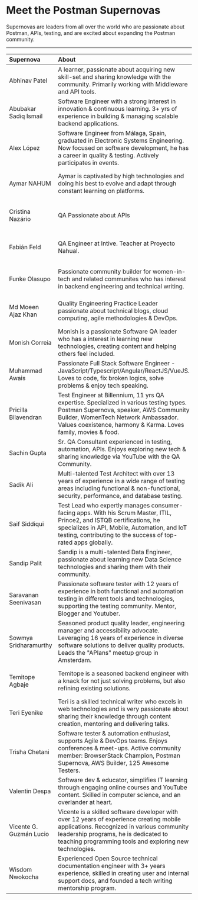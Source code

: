 # Meet the Postman Supernovas
Supernovas are leaders from all over the world who are passionate about Postman, APIs, testing, and are excited about expanding the Postman community.

---

| Supernova               | About                                                                                                                                                                                                                                       | Location                           | Links                                                                                                                                                                                                                                | Join Date      |
| :---                    | :---                                                                                                                                                                                                                                        | :----:                             | :----:                                                                                                                                                                                                                               | :----:         |
| Abhinav Patel           | A learner, passionate about acquiring new skill-set and sharing knowledge with the community. Primarily working with Middleware and API tools.                                                                                              | Bangalore, India                   | [Postman](https://www.postman.com/patelabhinav) <br> [Twitter](https://twitter.com/Patel2094Patel)                                                                                                                                   | September 2022 |
| Abubakar Sadiq Ismail   | Software Engineer with a strong interest in innovation & continuous learning. 3+ yrs of experience in building & managing scalable backend applications.                                                                                    | Yola, Nigeria                      | [Postman](https://www.postman.com/ismaelsadeeq) <br> [Twitter](https://twitter.com/sadeeq_ismaela) <br> [LinkedIn](https://www.linkedin.com/in/abubakharismail/) <br> [GitHub](github.com/ismaelsadeeq)                              | August 2022    |
| Alex López              | Software Engineer from Málaga, Spain, graduated in Electronic Systems Engineering. Now focused on software development, he has a career in quality & testing. Actively participates in events.                                              | Málaga, Spain                      | [Postman](https://www.postman.com/alopezari) <br> [Twitter](https://twitter.com/alopezari) <br> [LinkedIn](https://www.linkedin.com/in/alopezari/)                                                                                   | June 2021      |
| Aymar NAHUM             | Aymar is captivated by high technologies and doing his best to evolve and adapt through constant learning on platforms.                                                                                                                     | Canada                             | [Postman](https://www.postman.com/jecorde) <br> [Twitter](https://twitter.com/JeCorde) <br> [LinkedIn](https://www.linkedin.com/in/aymarnmyprofile/) <br> [GitHub](https://github.com/AymarN)                                        | December 2022  |
| Cristina Nazário        | QA Passionate about APIs                                                                                                                                                                                                                    | Rio de Janeiro, Brazil             | [Postman](https://www.postman.com/cmnazario) <br> [Twitter](https://twitter.com/cmnazariio) <br> [LinkedIn](https://www.linkedin.com/in/cristina-naz%C3%A1rio-15877567/) <br> [GitHub](https://github.com/crisnazario)               | March 2022     |
| Fabián Feld             | QA Engineer at Intive. Teacher at Proyecto Nahual.                                                                                                                                                                                          | Ciudad de Buenos Aires, Argentina  | [Postman](https://www.postman.com/naibafdlef) <br> [LinkedIn](https://www.linkedin.com/in/fabianfeld/)                                                                                                                               | June 2022      |
| Funke Olasupo           | Passionate community builder for women-in-tech and related communites who has interest in backend engineering and technical writing.                                                                                                        | Lagos, Nigeria                     | [Postman](https://www.postman.com/roxie-dev) <br> [Twitter](https://twitter.com/OlasupoFunke) <br> [LinkedIn](https://www.linkedin.com/in/olasupofunke/) <br> [GitHub](https://github.com/roxie-32)                                  | December 2022  |
| Md Moeen Ajaz Khan      | Quality Engineering Practice Leader passionate about technical blogs, cloud computing, agile methodologies & DevOps.                                                                                                                        | Noida, India                       | [Postman](https://www.postman.com/mdmoeenajazkhan1) <br> [Twitter](https://twitter.com/mdmoeenajazkhan) <br> [LinkedIn](https://www.linkedin.com/in/mdmoeenajazkhan/) <br> [GitHub](https://github.com/codewithmmak)                 | February 2023  |
| Monish Correia          | Monish is a passionate Software QA leader who has a interest in learning new technologies, creating content and helping others feel included.                                                                                               | Mumbai, India                      | [Postman](https://www.postman.com/monishcorreia) <br> [Twitter](https://twitter.com/CorreiaMonish) <br> [LinkedIn](https://www.linkedin.com/in/monishcorreia/) <br> [GitHub](https://github.com/monishcorreia)                       | August 2023    |
| Muhammad Awais          | Passionate Full Stack Software Engineer - JavaScript/Typescript/Angular/ReactJS/VueJS. Loves to code, fix broken logics, solve problems & enjoy tech speaking.                                                                              | Karachi, Pakistan                  | [Postman](https://www.postman.com/muhammadawaisshaikh) <br> [Twitter](https://twitter.com/developerorium) <br> [LinkedIn](https://www.linkedin.com/in/muhammadawaisshaikh/) <br> [GitHub](https://github.com/muhammadawaisshaikh)    | August 2021    |
| Pricilla Bilavendran    | Test Engineer at Billennium, 11 yrs QA expertise. Specialized in various testing types. Postman Supernova, speaker, AWS Community Builder, WomenTech Network Ambassador. Values coexistence, harmony & Karma. Loves family, movies & food.  | Kuala Lumpur, Malaysia             | [Postman](https://www.postman.com/bpricilla) <br> [Twitter](https://twitter.com/pricillabelwin) <br> [LinkedIn](https://www.linkedin.com/in/pricilla-bilavendran/) <br> [GitHub](https://github.com/Pricilla09)                      | May 2021       |
| Sachin Gupta            | Sr. QA Consultant experienced in testing, automation, APIs. Enjoys exploring new tech & sharing knowledge via YouTube with the QA Community.                                                                                                | Bangalore, India                   | [Postman](https://www.postman.com/sachingupta88) <br> [Twitter](https://twitter.com/SachinGuptaIT) <br> [LinkedIn](https://www.linkedin.com/in/sachinguptait/) <br> [GitHub](https://github.com/sachinguptait)                       | March 2023     |
| Sadik Ali               | Multi-talented Test Architect with over 13 years of experience in a wide range of testing areas including functional & non-functional, security, performance, and database testing.                                                         | Noida, India                       | [Postman](https://www.postman.com/sadikali01) <br> [Twitter](https://twitter.com/Sadikpbh) <br> [LinkedIn](https://www.linkedin.com/in/sadikali-4a118732/) <br> [GitHub](https://github.com/sadikali1)                               | June 2023      |
| Saif Siddiqui           | Test Lead who expertly manages consumer-facing apps. With his Scrum Master, ITIL, Prince2, and ISTQB certifications, he specializes in API, Mobile, Automation, and IoT testing, contributing to the success of top-rated apps globally.    | Kuala Lumpur, Malaysia             | [Postman](https://www.postman.com/saifsms91) <br> [Twitter](http://twitter.com/saifsms91) <br> [LinkedIn](https://www.linkedin.com/in/saifsms91/) <br> [GitHub](https://github.com/saifsms91)                                        | May 2023       |
| Sandip Palit            | Sandip is a multi-talented Data Engineer, passionate about learning new Data Science technologies and sharing them with their community.                                                                                                    | Kolkata, India                     | [Postman](https://www.postman.com/sandippalit) <br> [Twitter](https://twitter.com/SandipPalit_) <br> [LinkedIn](https://www.linkedin.com/in/sandip-palit/) <br> [GitHub](https://github.com/SandipPalit)                             | June 2023      |
| Saravanan Seenivasan    | Passionate software tester with 12 years of experience in both functional and automation testing in different tools and technologies, supporting the testing community. Mentor, Blogger and Youtuber.                                       | Chennai, India                     | [Postman](https://www.postman.com/sseenivasan89) <br> [Twitter](https://twitter.com/sseenivasan89) <br> [LinkedIn](https://www.linkedin.com/in/sseenivasan89/) <br> [GitHub](https://github.com/sseenivasan89)                       | March 2022     |
| Sowmya Sridharamurthy   | Seasoned product quality leader, engineering manager and accessibility advocate. Leveraging 16 years of experience in diverse software solutions to deliver quality products. Leads the "APIans" meetup group in Amsterdam.                 | Amsterdam, Netherlands             | [Postman](https://www.postman.com/sowmya101) <br> [Twitter](https://twitter.com/Someoooww) <br> [LinkedIn](https://www.linkedin.com/in/sowmyasridharamurthy/)                                                                        | May 2022       |
| Temitope Agbaje         | Temitope is a seasoned backend engineer with a knack for not just solving problems, but also refining existing solutions.                                                                                                                   | Lagos, United Nigeria              | [Postman](https://www.postman.com/temitopeagbaje) <br> [Twitter](https://twitter.com/Ag_Tope) <br> [LinkedIn](https://www.linkedin.com/in/temitope-agbaje/) <br> [GitHub](https://github.com/TemitopeAgbaje)                         | August 2023    |
| Teri Eyenike            | Teri is a skilled technical writer who excels in web technologies and is very passionate about sharing their knowledge through content creation, mentoring and delivering talks.                                                            | Lagos, United Nigeria              | [Postman](https://www.postman.com/terieyenike) <br> [Twitter](https://twitter.com/terieyenike) <br> [LinkedIn](https://linkedin.com/in/terieyenike) <br> [GitHub](https://github.com/terieyenike)                                    | August 2023    |
| Trisha Chetani          | Software tester & automation enthusiast, supports Agile & DevOps teams. Enjoys conferences & meet-ups. Active community member: BrowserStack Champion, Postman Supernova, AWS Builder, 125 Awesome Testers.                                 | Germany                            | [Postman](https://www.postman.com/trishachetani) <br> [Twitter](https://twitter.com/TrishaChetani) <br> [LinkedIn](https://www.linkedin.com/in/trishachetani/) <br> [GitHub](https://github.com/TrishaChetani)                       | June 2022      |
| Valentin Despa          | Software dev & educator, simplifies IT learning through engaging online courses and YouTube content. Skilled in computer science, and an overlander at heart.                                                                               | Frankfurt, Germany                 | [Postman](https://www.postman.com/vdespa) <br> [Twitter](https://twitter.com/vdespa) <br> [LinkedIn](https://www.linkedin.com/in/vdespa/) <br> [GitHub](https://github.com/vdespa)                                                   | March 2021     |
| Vicente G. Guzmán Lucio | Vicente is a skilled software developer with over 12 years of experience creating mobile applications. Recognized in various community leadership programs, he is dedicated to teaching programming tools and exploring new technologies.   | México City, México                | [Postman](https://www.postman.com/vggl01) <br> [Twitter](https://twitter.com/luciomsp) <br> [LinkedIn](https://www.linkedin.com/in/vggl01) <br> [GitHub](https://github.com/luciomsp)                                                | August 2023    |
| Wisdom Nwokocha         | Experienced Open Source technical documentation engineer with 3+ years experience, skilled in creating user and internal support docs, and founded a tech writing mentorship program.                                                       | Nigeria                            | [Postman](https://www.postman.com/wise4rmgod) <br> [Twitter](https://twitter.com/Joklinztech) <br> [LinkedIn](https://www.linkedin.com/in/wisdom-nwokocha-76212a77/)                                                                 | May 2023       |

